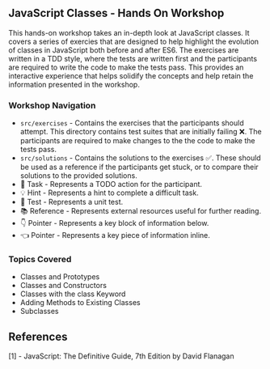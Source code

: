 ## JavaScript Classes - Hands On Workshop

This hands-on workshop takes an in-depth look at JavaScript classes. It covers a series of exercies 
that are designed to help highlight the evolution of classes in JavaScript both before and after ES6.
The exercises are written in a TDD style, where the tests are written first and the participants are required
to write the code to make the tests pass. This provides an interactive experience that helps solidify the concepts and help retain the information presented in the workshop.



### Workshop Navigation
- `src/exercises` - Contains the exercises that the participants should attempt.
This directory contains test suites that are initially failing ❌. 
The participants are required to make changes to the the code to make the tests pass.
- `src/solutions` - Contains the solutions to the exercises ✅. 
These should be used as a reference if the participants get stuck, or to compare their solutions to the provided solutions.
- 🚀 Task - Represents a TODO action for the participant.
- 💡 Hint - Represents a hint to complete a difficult task.
- 🧪 Test - Represents a unit test.
- 📚 Reference - Represents external resources useful for further reading.
- 👇 Pointer - Represents a key block of information below.
- 👈 Pointer - Represents a key piece of information inline.
  

### Topics Covered
- Classes and Prototypes
- Classes and Constructors
- Classes with the class Keyword
- Adding Methods to Existing Classes
- Subclasses



## References
[1] - JavaScript: The Definitive Guide, 7th Edition by David Flanagan